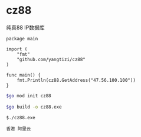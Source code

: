 # cz88
纯真88 IP数据库

```golang
package main
 
import (
	"fmt"
	"github.com/yangtizi/cz88"
)
 
func main() {
	fmt.Println(cz88.GetAddress("47.56.100.100"))
}
```


```bash
$go mod init cz88
 
$go build -o cz88.exe
 
$./cz88.exe
 
香港 阿里云
```
